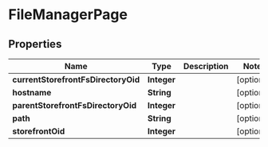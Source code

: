 

# FileManagerPage


## Properties

| Name | Type | Description | Notes |
|------------ | ------------- | ------------- | -------------|
|**currentStorefrontFsDirectoryOid** | **Integer** |  |  [optional] |
|**hostname** | **String** |  |  [optional] |
|**parentStorefrontFsDirectoryOid** | **Integer** |  |  [optional] |
|**path** | **String** |  |  [optional] |
|**storefrontOid** | **Integer** |  |  [optional] |



